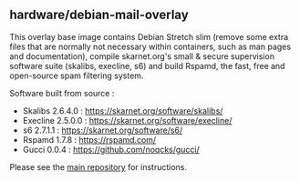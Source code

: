 ## hardware/debian-mail-overlay

This overlay base image contains Debian Stretch slim (remove some extra files that are normally not necessary within containers, such as man pages and documentation), compile skarnet.org's small & secure supervision software suite (skalibs, execline, s6) and build Rspamd, the fast, free and open-source spam filtering system.

Software built from source :

* Skalibs 2.6.4.0 : https://skarnet.org/software/skalibs/
* Execline 2.5.0.0 : https://skarnet.org/software/execline/
* s6 2.7.1.1 : https://skarnet.org/software/s6/
* Rspamd 1.7.8 : https://rspamd.com/
* Gucci 0.0.4 : https://github.com/noqcks/gucci/

Please see the [main repository](https://github.com/hardware/mailserver) for instructions.
